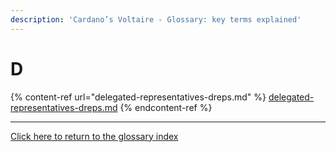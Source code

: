 ```yaml
---
description: 'Cardano’s Voltaire - Glossary: key terms explained'
---
```


# D

{% content-ref url="delegated-representatives-dreps.md" %}
[delegated-representatives-dreps.md](delegated-representatives-dreps.md)
{% endcontent-ref %}

***

[Click here to return to the glossary index](../)
